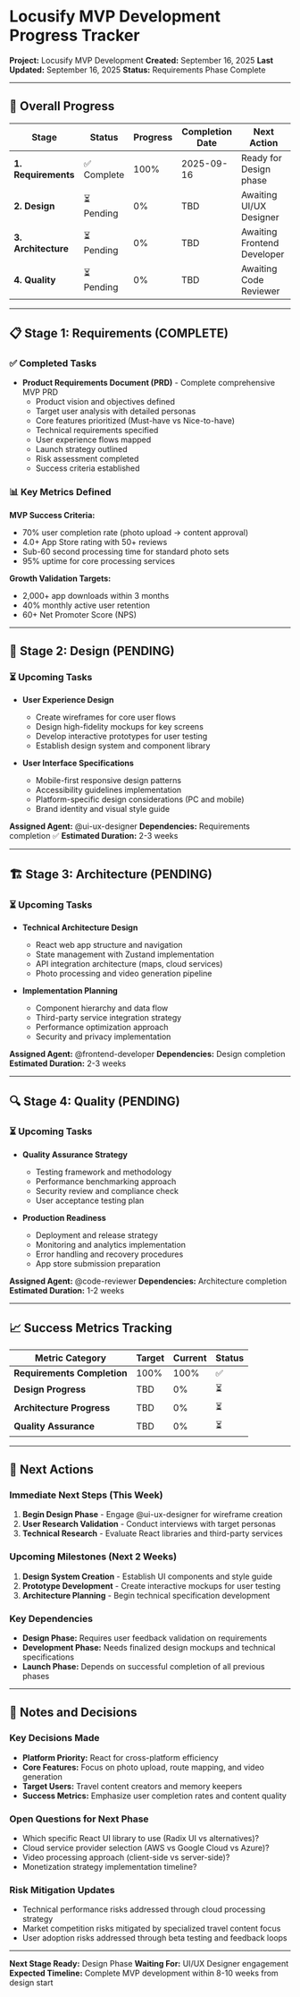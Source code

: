 # Locusify MVP Development Progress Tracker

**Project:** Locusify MVP Development
**Created:** September 16, 2025
**Last Updated:** September 16, 2025
**Status:** Requirements Phase Complete

---

## 🎯 Overall Progress

| Stage | Status | Progress | Completion Date | Next Action |
|-------|---------|----------|-----------------|-------------|
| **1. Requirements** | ✅ Complete | 100% | 2025-09-16 | Ready for Design phase |
| **2. Design** | ⏳ Pending | 0% | TBD | Awaiting UI/UX Designer |
| **3. Architecture** | ⏳ Pending | 0% | TBD | Awaiting Frontend Developer |
| **4. Quality** | ⏳ Pending | 0% | TBD | Awaiting Code Reviewer |

---

## 📋 Stage 1: Requirements (COMPLETE)

### ✅ Completed Tasks

- **Product Requirements Document (PRD)** - Complete comprehensive MVP PRD
  - Product vision and objectives defined
  - Target user analysis with detailed personas
  - Core features prioritized (Must-have vs Nice-to-have)
  - Technical requirements specified
  - User experience flows mapped
  - Launch strategy outlined
  - Risk assessment completed
  - Success criteria established

### 📊 Key Metrics Defined

**MVP Success Criteria:**
- 70% user completion rate (photo upload → content approval)
- 4.0+ App Store rating with 50+ reviews
- Sub-60 second processing time for standard photo sets
- 95% uptime for core processing services

**Growth Validation Targets:**
- 2,000+ app downloads within 3 months
- 40% monthly active user retention
- 60+ Net Promoter Score (NPS)

---

## 🎨 Stage 2: Design (PENDING)

### ⏳ Upcoming Tasks

- **User Experience Design**
  - Create wireframes for core user flows
  - Design high-fidelity mockups for key screens
  - Develop interactive prototypes for user testing
  - Establish design system and component library

- **User Interface Specifications**
  - Mobile-first responsive design patterns
  - Accessibility guidelines implementation
  - Platform-specific design considerations (PC and mobile)
  - Brand identity and visual style guide

**Assigned Agent:** @ui-ux-designer
**Dependencies:** Requirements completion ✅
**Estimated Duration:** 2-3 weeks

---

## 🏗️ Stage 3: Architecture (PENDING)

### ⏳ Upcoming Tasks

- **Technical Architecture Design**
  - React web app structure and navigation
  - State management with Zustand implementation
  - API integration architecture (maps, cloud services)
  - Photo processing and video generation pipeline

- **Implementation Planning**
  - Component hierarchy and data flow
  - Third-party service integration strategy
  - Performance optimization approach
  - Security and privacy implementation

**Assigned Agent:** @frontend-developer
**Dependencies:** Design completion
**Estimated Duration:** 2-3 weeks

---

## 🔍 Stage 4: Quality (PENDING)

### ⏳ Upcoming Tasks

- **Quality Assurance Strategy**
  - Testing framework and methodology
  - Performance benchmarking approach
  - Security review and compliance check
  - User acceptance testing plan

- **Production Readiness**
  - Deployment and release strategy
  - Monitoring and analytics implementation
  - Error handling and recovery procedures
  - App store submission preparation

**Assigned Agent:** @code-reviewer
**Dependencies:** Architecture completion
**Estimated Duration:** 1-2 weeks

---

## 📈 Success Metrics Tracking

| Metric Category | Target | Current | Status |
|-----------------|--------|---------|--------|
| **Requirements Completion** | 100% | 100% | ✅ |
| **Design Progress** | TBD | 0% | ⏳ |
| **Architecture Progress** | TBD | 0% | ⏳ |
| **Quality Assurance** | TBD | 0% | ⏳ |

---

## 🚀 Next Actions

### Immediate Next Steps (This Week)
1. **Begin Design Phase** - Engage @ui-ux-designer for wireframe creation
2. **User Research Validation** - Conduct interviews with target personas
3. **Technical Research** - Evaluate React libraries and third-party services

### Upcoming Milestones (Next 2 Weeks)
1. **Design System Creation** - Establish UI components and style guide
2. **Prototype Development** - Create interactive mockups for user testing
3. **Architecture Planning** - Begin technical specification development

### Key Dependencies
- **Design Phase:** Requires user feedback validation on requirements
- **Development Phase:** Needs finalized design mockups and technical specifications
- **Launch Phase:** Depends on successful completion of all previous phases

---

## 📝 Notes and Decisions

### Key Decisions Made
- **Platform Priority:** React for cross-platform efficiency
- **Core Features:** Focus on photo upload, route mapping, and video generation
- **Target Users:** Travel content creators and memory keepers
- **Success Metrics:** Emphasize user completion rates and content quality

### Open Questions for Next Phase
- Which specific React UI library to use (Radix UI vs alternatives)?
- Cloud service provider selection (AWS vs Google Cloud vs Azure)?
- Video processing approach (client-side vs server-side)?
- Monetization strategy implementation timeline?

### Risk Mitigation Updates
- Technical performance risks addressed through cloud processing strategy
- Market competition risks mitigated by specialized travel content focus
- User adoption risks addressed through beta testing and feedback loops

---

**Next Stage Ready:** Design Phase
**Waiting For:** UI/UX Designer engagement
**Expected Timeline:** Complete MVP development within 8-10 weeks from design start
